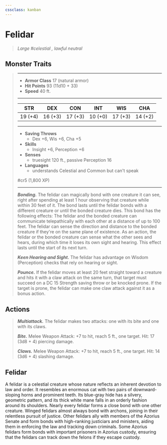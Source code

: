```yaml
---
cssclass: kanban
---
```


# Felidar
>*Large #celestial , lawful neutral*
## Monster Traits
>___
>- **Armor Class** 17 (natural armor)
>- **Hit Points** 93 (11d10 + 33)
>- **Speed** 40 ft.
>___
>|STR|DEX|CON|INT|WIS|CHA|
>|:---:|:---:|:---:|:---:|:---:|:---:|
>|19 (+4)|16 (+3)|17 (+3)|10 (+0)|17 (+3)|14 (+2)|
>___
>- **Saving Throws**
>	 - Dex +6, Wis +6, Cha +5
>- **Skills**
>	 - Insight +6, Perception +6
>- **Senses**
>	 - truesight 120 ft., passive Perception 16
>- **Languages**
>	 - understands Celestial and Common but can't speak
>
> #cr5 (1,800 XP)
>___
>***Bonding.*** The felidar can magically bond with one creature it can see, right after spending at least 1 hour observing that creature while within 30 feet of it. The bond lasts until the felidar bonds with a different creature or until the bonded creature dies. This bond has the following effects: The felidar and the bonded creature can communicate telepathically with each other at a distance of up to 100 feet. The felidar can sense the direction and distance to the bonded creature if they're on the same plane of existence. As an action, the felidar or the bonded creature can sense what the other sees and hears, during which time it loses its own sight and hearing. This effect lasts until the start of its next turn.  
>
>***Keen Hearing and Sight.*** The felidar has advantage on Wisdom (Perception) checks that rely on hearing or sight.  
>
>***Pounce.*** If the felidar moves at least 20 feet straight toward a creature and hits it with a claw attack on the same turn, that target must succeed on a DC 15 Strength saving throw or be knocked prone. If the target is prone, the felidar can make one claw attack against it as a bonus action.  
>
## Actions
>***Multiattack.*** The felidar makes two attacks: one with its bite and one with its claws.  
>
>***Bite.*** Melee Weapon Attack: +7 to hit, reach 5 ft., one target. Hit: 17 (3d8 + 4) piercing damage.  
>
>***Claws.*** Melee Weapon Attack: +7 to hit, reach 5 ft., one target. Hit: 14 (3d6 + 4) slashing damage.
## Felidar
A felidar is a celestial creature whose nature reflects an inherent devotion to law and order. It resembles an enormous cat with two pairs of downward-sloping horns and prominent teeth. Its blue-gray hide has a silvery, geometric pattern, and its thick white mane falls in an orderly fashion around its shoulders.
Nearly every felidar forms a close bond with one other creature. Winged felidars almost always bond with archons, joining in their relentless pursuit of justice. Other felidars ally with members of the Azorius Senate and form bonds with high-ranking justiciars and ministers, aiding them in enforcing the law and tracking down criminals. Some Azorius felidars form bonds with important prisoners in Azorius custody, ensuring that the felidars can track down the felons if they escape custody.